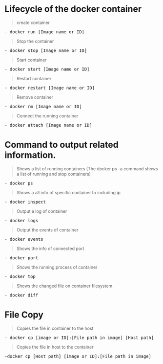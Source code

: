 # Lifecycle of the docker container

> create container

<pre>
- docker run [Image name or ID]
</pre>

> Stop the container

<pre>
- docker stop [Image name or ID]
</pre>

> Start container

<pre>
- docker start [Image name or ID]
</pre>

> Restart container

<pre>
- docker restart [Image name or ID]
</pre>

> Remove container

<pre>
- docker rm [Image name or ID]
</pre>

> Connect the running container

<pre>
- docker attach [Image name or ID]
</pre>

# Command to output related information.

> Shows a list of running containers (The docker ps -a command shows a list of running and stop containers)

<pre>
- docker ps
</pre>

> Shows a all info of specific container to including ip

<pre>
- docker inspect
</pre>

> Output a log of container

<pre>
- docker logs
</pre>

> Output the events of container

<pre>
- docker events
</pre>

> Shows the info of connected port

<pre>
- docker port
</pre>

> Shows the running process of container

<pre>
- docker top
</pre>

> Shows the changed file on container filesystem.

<pre>
- docker diff
</pre>

# File Copy

> Copies the file in container to the host

<pre>
- docker cp [image or ID]:[File path in image] [Host path]
</pre>

> Copies the file in host to the container

<pre>
-docker cp [Host path] [image or ID]:[File path in image] 
</pre>
